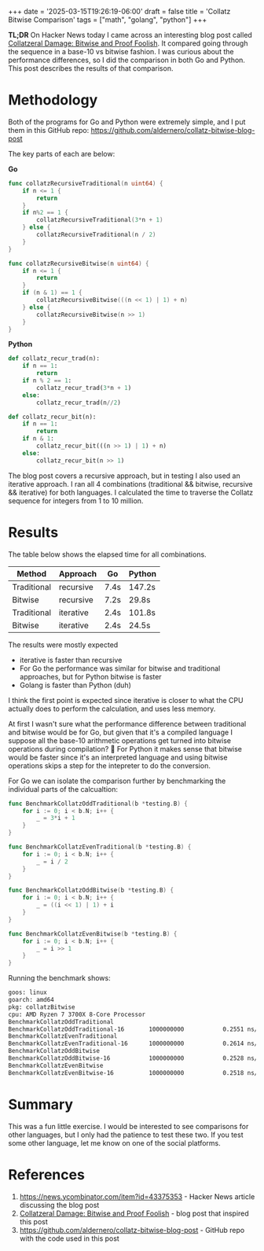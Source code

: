 +++
date = '2025-03-15T19:26:19-06:00'
draft = false
title = 'Collatz Bitwise Comparison'
tags = ["math", "golang", "python"]
+++

**TL;DR** On Hacker News today I came across an interesting blog post called
[Collatzeral Damage: Bitwise and Proof Foolish](https://soatok.blog/2025/01/06/collatzeral-damage-bitwise-and-proof-foolish/).
It compared going through the sequence in a base-10 vs bitwise fashion. I was
curious about the performance differences, so I did the comparison in both
Go and Python. This post describes the results of that comparison.

# Methodology

Both of the programs for Go and Python were extremely simple, and I put them
in this GitHub repo: https://github.com/aldernero/collatz-bitwise-blog-post

The key parts of each are below:

**Go**
```go
func collatzRecursiveTraditional(n uint64) {
	if n <= 1 {
		return
	}
	if n%2 == 1 {
		collatzRecursiveTraditional(3*n + 1)
	} else {
		collatzRecursiveTraditional(n / 2)
	}
}

func collatzRecursiveBitwise(n uint64) {
	if n <= 1 {
		return
	}
	if (n & 1) == 1 {
		collatzRecursiveBitwise(((n << 1) | 1) + n)
	} else {
		collatzRecursiveBitwise(n >> 1)
	}
}
```

**Python**
```python
def collatz_recur_trad(n):
    if n == 1:
        return
    if n % 2 == 1:
        collatz_recur_trad(3*n + 1)
    else:
        collatz_recur_trad(n//2)

def collatz_recur_bit(n):
    if n == 1:
        return
    if n & 1:
        collatz_recur_bit(((n >> 1) | 1) + n)
    else:
        collatz_recur_bit(n >> 1)

```

The blog post covers a recursive approach, but in testing I also used an
iterative approach. I ran all 4 combinations (traditional && bitwise, recursive && iterative)
for both languages. I calculated the time to traverse the Collatz sequence for
integers from 1 to 10 million.

# Results

The table below shows the elapsed time for all combinations.

| Method      | Approach  | Go   | Python |
| ----------- | --------- | ---- | ------ |
| Traditional | recursive | 7.4s | 147.2s |
| Bitwise     | recursive | 7.2s | 29.8s  |
| Traditional | iterative | 2.4s | 101.8s |
| Bitwise     | iterative | 2.4s | 24.5s |

The results were mostly expected

- iterative is faster than recursive
- For Go the performance was similar for bitwise and traditional approaches, but for Python bitwise is faster
- Golang is faster than Python (duh)

I think the first point is expected since iterative is closer to what the CPU
actually does to perform the calculation, and uses less memory.

At first I wasn't
sure what the performance difference between traditional and bitwise would be for Go,
but given that it's a compiled language I suppose all the base-10 arithmetic
operations get turned into bitwise operations during compilation? :shrug: For Python it makes
sense that bitwise would be faster since it's an interpreted language and using bitwise
operations skips a step for the intepreter to do the conversion.

For Go we can isolate the comparison further by benchmarking the individual
parts of the calcualtion:

```go
func BenchmarkCollatzOddTraditional(b *testing.B) {
	for i := 0; i < b.N; i++ {
		_ = 3*i + 1
	}
}

func BenchmarkCollatzEvenTraditional(b *testing.B) {
	for i := 0; i < b.N; i++ {
		_ = i / 2
	}
}

func BenchmarkCollatzOddBitwise(b *testing.B) {
	for i := 0; i < b.N; i++ {
		_ = ((i << 1) | 1) + i
	}
}

func BenchmarkCollatzEvenBitwise(b *testing.B) {
	for i := 0; i < b.N; i++ {
		_ = i >> 1
	}
}
```

Running the benchmark shows:

```bash
goos: linux
goarch: amd64
pkg: collatzBitwise
cpu: AMD Ryzen 7 3700X 8-Core Processor             
BenchmarkCollatzOddTraditional
BenchmarkCollatzOddTraditional-16     	1000000000	         0.2551 ns/op
BenchmarkCollatzEvenTraditional
BenchmarkCollatzEvenTraditional-16    	1000000000	         0.2614 ns/op
BenchmarkCollatzOddBitwise
BenchmarkCollatzOddBitwise-16         	1000000000	         0.2528 ns/op
BenchmarkCollatzEvenBitwise
BenchmarkCollatzEvenBitwise-16        	1000000000	         0.2518 ns/op
```

# Summary

This was a fun little exercise. I would be interested to see comparisons for other languages, 
but I only had the patience to test these two. If you test some other language, let me know
on one of the social platforms.

# References

1. https://news.ycombinator.com/item?id=43375353 - Hacker News article discussing the blog post
2. [Collatzeral Damage: Bitwise and Proof Foolish](https://soatok.blog/2025/01/06/collatzeral-damage-bitwise-and-proof-foolish/) - blog post that inspired this post
3. https://github.com/aldernero/collatz-bitwise-blog-post - GitHub repo with the code used in this post

